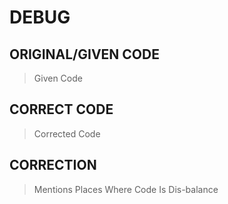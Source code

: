 # DEBUG 

## ORIGINAL/GIVEN CODE
> Given Code


## CORRECT CODE
> Corrected Code

## CORRECTION 
> Mentions Places Where Code Is Dis-balance

